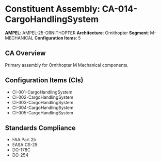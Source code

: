 # Constituent Assembly: CA-014-CargoHandlingSystem

**AMPEL**: AMPEL-25-ORNITHOPTER
**Architecture**: Ornithopter
**Segment**: M-MECHANICAL
**Configuration Items**: 5

## CA Overview
Primary assembly for Ornithopter M Mechanical components.

## Configuration Items (CIs)
- CI-001-CargoHandlingSystem
- CI-002-CargoHandlingSystem
- CI-003-CargoHandlingSystem
- CI-004-CargoHandlingSystem
- CI-005-CargoHandlingSystem

## Standards Compliance
- FAA Part 25
- EASA CS-25
- DO-178C
- DO-254
